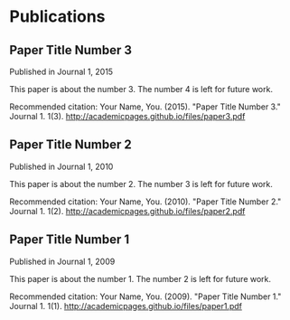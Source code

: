 # Publications 

## Paper Title Number 3
Published in Journal 1, 2015

This paper is about the number 3. The number 4 is left for future work.

Recommended citation: Your Name, You. (2015). "Paper Title Number 3." Journal 1. 1(3). http://academicpages.github.io/files/paper3.pdf

## Paper Title Number 2
Published in Journal 1, 2010

This paper is about the number 2. The number 3 is left for future work.

Recommended citation: Your Name, You. (2010). "Paper Title Number 2." Journal 1. 1(2). http://academicpages.github.io/files/paper2.pdf

## Paper Title Number 1
Published in Journal 1, 2009

This paper is about the number 1. The number 2 is left for future work.

Recommended citation: Your Name, You. (2009). "Paper Title Number 1." Journal 1. 1(1). http://academicpages.github.io/files/paper1.pdf